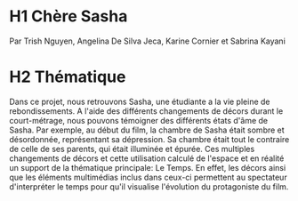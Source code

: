 # H1 Chère Sasha
Par Trish Nguyen, Angelina De Silva Jeca, Karine Cornier et Sabrina Kayani

# H2 Thématique
Dans ce projet, nous retrouvons Sasha, une étudiante a la vie pleine de rebondissements. A l'aide des différents changements de décors durant le court-métrage, nous pouvons témoigner des différents états d'âme de Sasha. Par exemple, au début du film, la chambre de Sasha était sombre et désordonnée, représentant sa dépression. Sa chambre était tout le contraire de celle de ses parents, qui était illuminée et épurée. Ces multiples changements de décors et cette utilisation calculé de l'espace et en réalité un support de la thématique principale: Le Temps. En effet, les décors ainsi que les éléments multimédias inclus dans ceux-ci permettent au spectateur d'interpréter le temps pour qu'il visualise l'évolution du protagoniste du film.
